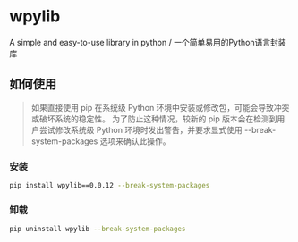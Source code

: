 # wpylib
A simple and easy-to-use library in python / 一个简单易用的Python语言封装库

## 如何使用

> 如果直接使用 pip 在系统级 Python 环境中安装或修改包，可能会导致冲突或破坏系统的稳定性。 为了防止这种情况，较新的 pip 版本会在检测到用户尝试修改系统级 Python 环境时发出警告，并要求显式使用 --break-system-packages 选项来确认此操作。

### 安装
```bash
pip install wpylib==0.0.12 --break-system-packages 
```

### 卸载
```bash
pip uninstall wpylib --break-system-packages
```
